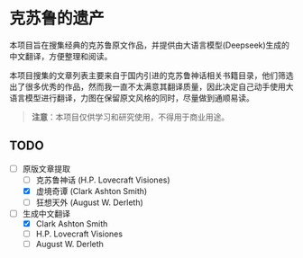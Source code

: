 # 克苏鲁的遗产

本项目旨在搜集经典的克苏鲁原文作品，并提供由大语言模型(Deepseek)生成的中文翻译，方便整理和阅读。

本项目搜集的文章列表主要来自于国内引进的克苏鲁神话相关书籍目录，他们筛选出了很多优秀的作品，然而我一直不太满意其翻译质量，因此决定自己动手使用大语言模型进行翻译，力图在保留原文风格的同时，尽量做到通顺易读。

> **注意**：本项目仅供学习和研究使用，不得用于商业用途。

## TODO

- [ ] 原版文章提取
  - [ ] 克苏鲁神话 (H.P. Lovecraft Visiones)
  - [x] 虚境奇谭 (Clark Ashton Smith)
  - [ ] 狂想天外 (August W. Derleth)
- [ ] 生成中文翻译
  - [x] Clark Ashton Smith
  - [ ] H.P. Lovecraft Visiones
  - [ ] August W. Derleth
